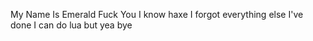My Name Is Emerald
Fuck You
I know haxe
I forgot everything else I've done
I can do lua
but yea bye
